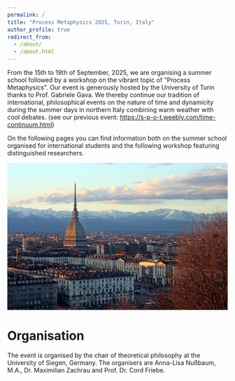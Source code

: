 ```yaml
---
permalink: /
title: "Process Metaphysics 2025, Turin, Italy"
author_profile: true
redirect_from: 
  - /about/
  - /about.html
---
```


From the 15th to 19th of September, 2025, we are organising a summer school followed by a workshop on the vibrant topic of "Process Metaphysics". Our event is generously hosted by the University of Turin thanks to Prof. Gabriele Gava. We thereby continue our tradition of international, philosophical events on the nature of time and dynamicity during the summer days in northern Italy combining warm weather with cool debates. (see our previous event: https://s-p-o-t.weebly.com/time-continuum.html)

On the following pages you can find information both on the summer school organised for international students and the following workshop featuring distinguished researchers.

![The Mole Antonelliana and in the background the Alps](/images/turin.jpg)

Organisation
======
The event is organised by the chair of theoretical philosophy at the University of Siegen, Germany. The organisers are Anna-Lisa Nußbaum, M.A., Dr. Maximilian Zachrau and Prof. Dr. Cord Friebe.
